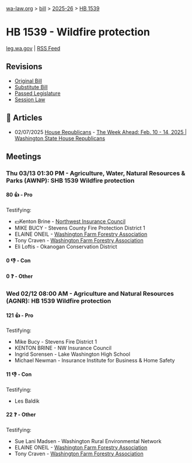 [wa-law.org](/) > [bill](/bill/) > [2025-26](/bill/2025-26/) > [HB 1539](/bill/2025-26/hb/1539/)

# HB 1539 - Wildfire protection
[leg.wa.gov](https://app.leg.wa.gov/billsummary?BillNumber=1539&Year=2025&Initiative=false) | [RSS Feed](./rss.xml)

## Revisions
* [Original Bill](1/)
* [Substitute Bill](S/)
* [Passed Legislature](S.PL/)
* [Session Law](S.SL/)

## 📰 Articles
* 02/07/2025 [House Republicans](/org/house_republicans/) - [The Week Ahead: Feb. 10 - 14, 2025 | Washington State House Republicans](https://houserepublicans.wa.gov/week/the-week-ahead-feb-10-14-2025/#:~:text=HB%201539)

## Meetings
### Thu 03/13 01:30 PM - Agriculture, Water, Natural Resources & Parks (AWNP): SHB 1539 Wildfire protection
#### 80 👍 - Pro
Testifying:
* 💵Kenton Brine - [Northwest Insurance Council](/org/northwest_insurance_council/)
* MIKE BUCY - Stevens County Fire Protection District 1
* ELAINE ONEIL - [Washington Farm Forestry Association](/org/washington_farm_forestry_association/)
* Tony Craven - [Washington Farm Forestry Association](/org/washington_farm_forestry_association/)
* Eli Loftis - Okanogan Conservation District

#### 0 👎 - Con

#### 0 ❓ - Other

### Wed 02/12 08:00 AM - Agriculture and Natural Resources (AGNR): HB 1539 Wildfire protection
#### 121 👍 - Pro
Testifying:
* Mike Bucy - Stevens Fire District 1
* KENTON BRINE - NW Insurance Council
* Ingrid Sorensen - Lake Washington High School
* Michael Newman - Insurance Institute for Business & Home Safety

#### 11 👎 - Con
Testifying:
* Les Baldik

#### 22 ❓ - Other
Testifying:
* Sue Lani Madsen - Washington Rural Environmental Network
* ELAINE ONEIL - [Washington Farm Forestry Association](/org/washington_farm_forestry_association/)
* Tony Craven - [Washington Farm Forestry Association](/org/washington_farm_forestry_association/)
